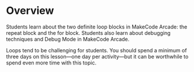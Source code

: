 # Overview

Students learn about the two definite loop blocks in MakeCode Arcade: the repeat block and the for block. Students also learn about debugging techniques and Debug Mode in MakeCode Arcade.

Loops tend to be challenging for students. You should spend a minimum of three days on this lesson—one day per activity—but it can be worthwhile to spend even more time with this topic.
